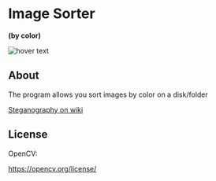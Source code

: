 <h1>Image Sorter</h1>
<b>(by color)</b>
<p></p>
<img src="https://img.shields.io/badge/C++-17 | opencv-blue" title="hover text">
<p></p>

<h2>About</h2>
The program allows you sort images by color on a disk/folder
<p><a href="https://en.wikipedia.org/wiki/Steganography">Steganography on wiki</a></p>


<h2>License</h2>
OpenCV:
<p><a href="https://opencv.org/license/">https://opencv.org/license/</a></p>
